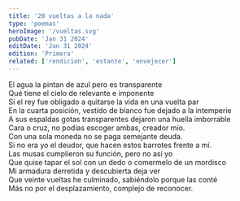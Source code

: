 ```yaml
---
title: '20 vueltas a la nada'
type: 'poemas'
heroImage: '/vueltas.svg'
pubDate: 'Jan 31 2024'
editDate: 'Jan 31 2024'
edition: 'Primera'
related: ['rendicion', 'estante', 'envejecer']
---
```


El agua la pintan de azul pero es transparente<br>
Qué tiene el cielo de relevante e imponente<br>
Si el rey fue obligado a quitarse la vida en una vuelta par<br>
En la cuarta posición, vestido de blanco fue dejado a la intemperie<br>
A sus espaldas gotas transparentes dejaron una huella imborrable<br>
Cara o cruz, no podías escoger ambas, creador mío.<br>
Con una sola moneda no se paga semejante deuda.<br>
Si no era yo el deudor, que hacen estos barrotes frente a mí.<br>
Las musas cumplieron su función, pero no así yo<br>
Que quise tapar el sol con un dedo o comermelo de un mordisco<br>
Mi armadura derretida y descubierta deja ver<br>
Que veinte vueltas he culminado, sabiéndolo porque las conté<br>
Más no por el desplazamiento, complejo de reconocer.
